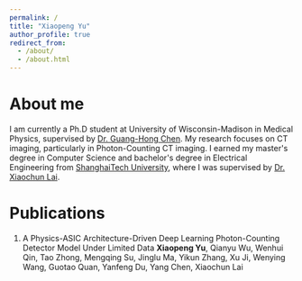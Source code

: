 ```yaml
---
permalink: /
title: "Xiaopeng Yu"
author_profile: true
redirect_from: 
  - /about/
  - /about.html
---
```


About me
======
I am currently a Ph.D student at University of Wisconsin-Madison in Medical Physics, supervised by [Dr. Guang-Hong Chen](https://medphysics.wisc.edu/blog/staff/chen-guanghong/). My research focuses on CT imaging, particularly in Photon-Counting CT imaging. I earned my master's degree in Computer Science and bachelor's degree in Electrical Engineering from [ShanghaiTech University](https://www.shanghaitech.edu.cn/eng/), where I was supervised by [Dr. Xiaochun Lai](https://bme.shanghaitech.edu.cn/bme_en/2021/0205/c8252a85055/page.htm).


Publications
======
1. A Physics-ASIC Architecture-Driven Deep Learning Photon-Counting Detector Model Under Limited Data
**Xiaopeng Yu**, Qianyu Wu, Wenhui Qin, Tao Zhong, Mengqing Su, Jinglu Ma, Yikun Zhang, Xu Ji, Wenying Wang, Guotao Quan, Yanfeng Du, Yang Chen, Xiaochun Lai

